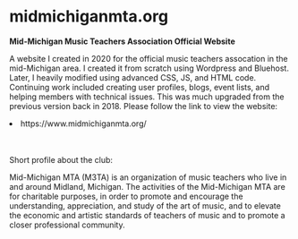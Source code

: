# midmichiganmta.org

**Mid-Michigan Music Teachers Association Official Website**

A website I created in 2020 for the official music teachers assocation in the mid-Michigan area.  I created it from scratch using Wordpress and Bluehost.  Later, I heavily modified using advanced CSS, JS, and HTML code.  Continuing work included creating user profiles, blogs, event lists, and helping members with technical issues.  This was much upgraded from the previous version back in 2018.  Please follow the link to view the website:

<li>https://www.midmichiganmta.org/</li>
<br><br>

Short profile about the club:

Mid-Michigan MTA (M3TA) is an organization of music teachers who live in and around Midland, Michigan. The activities of the Mid-Michigan MTA are for charitable purposes, in order to promote and encourage the understanding, appreciation, and study of the art of music, and to elevate the economic and artistic standards of teachers of music and to promote a closer professional community.   
